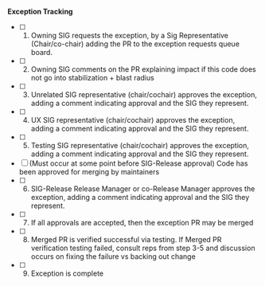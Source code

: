 **Exception Tracking**
- [ ] 1. Owning SIG requests the exception, by a Sig Representative (Chair/co-chair) adding the PR to the exception requests queue board.
- [ ] 2. Owning SIG comments on the PR explaining impact if this code does not go into stabilization + blast radius
- [ ] 3. Unrelated SIG representative (chair/cochair) approves the exception, adding a comment indicating approval and the SIG they represent.
- [ ] 4. UX SIG representative (chair/cochair) approves the exception, adding a comment indicating approval and the SIG they represent.
- [ ] 5. Testing SIG representative (chair/cochair) approves the exception, adding a comment indicating approval and the SIG they represent.
- [ ] (Must occur at some point before SIG-Release approval) Code has been approved for merging by maintainers
- [ ] 6. SIG-Release Release Manager or co-Release Manager approves the exception, adding a comment indicating approval and the SIG they represent.
- [ ] 7. If all approvals are accepted, then the exception PR may be merged
- [ ] 8. Merged PR is verified successful via testing. If Merged PR verification testing failed, consult reps from step 3-5 and discussion occurs on fixing the failure vs backing out change
- [ ] 9. Exception is complete
